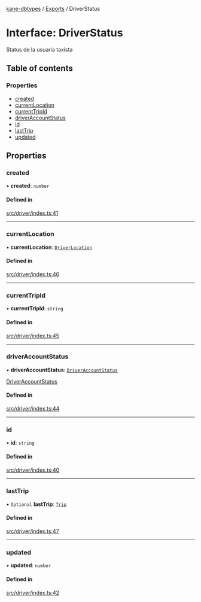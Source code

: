 [kane-dbtypes](../README.md) / [Exports](../modules.md) / DriverStatus

# Interface: DriverStatus

Status de la usuaria taxista

## Table of contents

### Properties

- [created](DriverStatus.md#created)
- [currentLocation](DriverStatus.md#currentlocation)
- [currentTripId](DriverStatus.md#currenttripid)
- [driverAccountStatus](DriverStatus.md#driveraccountstatus)
- [id](DriverStatus.md#id)
- [lastTrip](DriverStatus.md#lasttrip)
- [updated](DriverStatus.md#updated)

## Properties

### created

• **created**: `number`

#### Defined in

[src/driver/index.ts:41](https://github.com/gatitolabs/kane-dbtypes/blob/73714e6/src/driver/index.ts#L41)

___

### currentLocation

• **currentLocation**: [`DriverLocation`](DriverLocation.md)

#### Defined in

[src/driver/index.ts:46](https://github.com/gatitolabs/kane-dbtypes/blob/73714e6/src/driver/index.ts#L46)

___

### currentTripId

• **currentTripId**: `string`

#### Defined in

[src/driver/index.ts:45](https://github.com/gatitolabs/kane-dbtypes/blob/73714e6/src/driver/index.ts#L45)

___

### driverAccountStatus

• **driverAccountStatus**: [`DriverAccountStatus`](../modules.md#driveraccountstatus)

[DriverAccountStatus](../modules.md#driveraccountstatus)

#### Defined in

[src/driver/index.ts:44](https://github.com/gatitolabs/kane-dbtypes/blob/73714e6/src/driver/index.ts#L44)

___

### id

• **id**: `string`

#### Defined in

[src/driver/index.ts:40](https://github.com/gatitolabs/kane-dbtypes/blob/73714e6/src/driver/index.ts#L40)

___

### lastTrip

• `Optional` **lastTrip**: [`Trip`](Trip.md)

#### Defined in

[src/driver/index.ts:47](https://github.com/gatitolabs/kane-dbtypes/blob/73714e6/src/driver/index.ts#L47)

___

### updated

• **updated**: `number`

#### Defined in

[src/driver/index.ts:42](https://github.com/gatitolabs/kane-dbtypes/blob/73714e6/src/driver/index.ts#L42)
